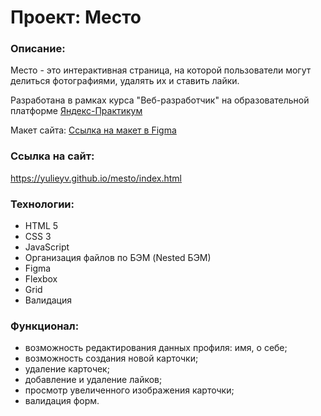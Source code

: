 # Проект: Место

### Описание:
Место - это интерактивная страница, на которой пользователи могут делиться фотографиями, удалять их и ставить лайки.

Разработана в рамках курса "Веб-разработчик" на образовательной платформе [Яндекс-Практикум](https://practicum.yandex.ru/)

Макет сайта: [Ссылка на макет в Figma](https://www.figma.com/file/bjyvbKKJN2naO0ucURl2Z0/JavaScript.-Sprint-5?node-id=0%3A1)

### Ссылка на сайт:
https://yulieyv.github.io/mesto/index.html

### Технологии:
- HTML 5
- CSS 3
- JavaScript
- Организация файлов по БЭМ (Nested БЭМ)
- Figma
- Flexbox
- Grid
- Валидация

### Функционал:
- возможность редактирования данных профиля: имя, о себе;
- возможность создания новой карточки;
- удаление карточек;
- добавление и удаление лайков;
- просмотр увеличенного изображения карточки;
- валидация форм.